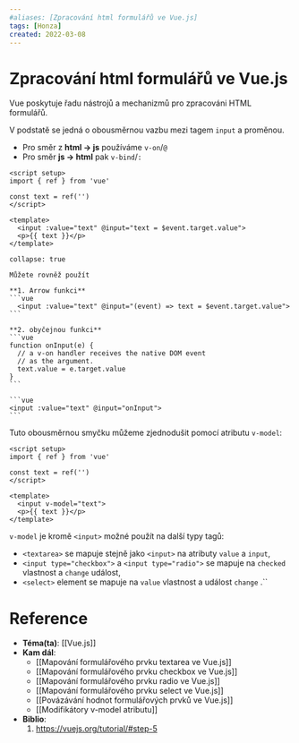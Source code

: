 ```yaml
---
#aliases: [Zpracování html formulářů ve Vue.js]
tags: [Honza]
created: 2022-03-08
---
```


# Zpracování html formulářů ve Vue.js
Vue poskytuje řadu nástrojů a mechanizmů pro zpracováni HTML formulářů.

V podstatě se jedná o obousměrnou vazbu mezi tagem `input` a proměnou. 
- Pro směr z **html -> js** používáme `v-on`/`@`
- Pro směr **js -> html** pak `v-bind`/`:`

```vue
<script setup>
import { ref } from 'vue'

const text = ref('')
</script>

<template>
  <input :value="text" @input="text = $event.target.value">
  <p>{{ text }}</p>
</template>
```

~~~ad-info
collapse: true

Můžete rovněž použít 

**1. Arrow funkci**
```vue
  <input :value="text" @input="(event) => text = $event.target.value">
```

**2. obyčejnou funkci** 
```vue
function onInput(e) {
  // a v-on handler receives the native DOM event
  // as the argument.
  text.value = e.target.value
}
```

```vue
<input :value="text" @input="onInput">
```
~~~

Tuto obousměrnou smyčku můžeme zjednodušit pomocí atributu `v-model`:

```vue
<script setup>
import { ref } from 'vue'

const text = ref('')
</script>

<template>
  <input v-model="text">
  <p>{{ text }}</p>
</template>
```

`v-model` je kromě `<input>` možné použít na další typy tagů:
- `<textarea>` se mapuje stejně jako `<input>` na atributy `value` a `input`,
- `<input type="checkbox">` a `<input type="radio">` se mapuje na `checked` vlastnost a `change` událost,
-   `<select>` element se mapuje na `value` vlastnost a událost `change` .``

# Reference 
- **Téma(ta)**: [[Vue.js]]
- **Kam dál**: 
	- [[Mapování formulářového prvku textarea ve Vue.js]]
	- [[Mapování formulářového prvku checkbox ve Vue.js]]
	- [[Mapování formulářového prvku radio ve Vue.js]]
	- [[Mapování formulářového prvku select ve Vue.js]]
	- [[Povázávání hodnot formulářových prvků ve Vue.js]]
	- [[Modifikátory v-model atributu]]
- **Biblio**:
	1. https://vuejs.org/tutorial/#step-5